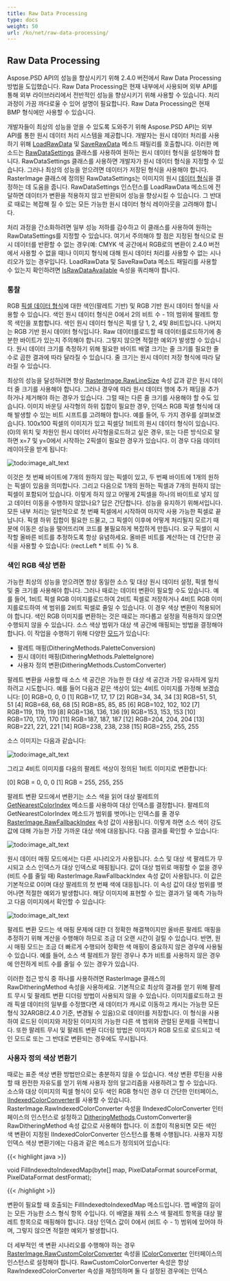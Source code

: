 ```yaml
---
title: Raw Data Processing
type: docs
weight: 50
url: /ko/net/raw-data-processing/
---
```


## **Raw Data Processing**
Aspose.PSD API의 성능을 향상시키기 위해 2.4.0 버전에서 Raw Data Processing 방법을 도입했습니다. Raw Data Processing은 현재 내부에서 사용되며 외부 API를 통해 외부 라이브러리에서 전반적인 성능을 향상시키기 위해 사용할 수 있습니다. 처리 과정이 가끔 까다로울 수 있어 설명이 필요합니다. Raw Data Processing은 현재 BMP 형식에만 사용할 수 있습니다.

개발자들이 최상의 성능을 얻을 수 있도록 도와주기 위해 Aspose.PSD API는 외부 API를 통한 원시 데이터 처리 시스템을 제공합니다. 개발자는 원시 데이터 처리를 사용하기 위해 [LoadRawData](https://reference.aspose.com/psd/net/aspose.psd/rasterimage/methods/loadrawdata/index) 및 [SaveRawData](https://reference.aspose.com/psd/net/aspose.psd/rasterimage/methods/saverawdata) 메소드 패밀리를 호출합니다. 이러한 메소드는 [RawDataSettings](https://reference.aspose.com/psd/net/aspose.psd/rawdatasettings) 클래스를 사용하여 원하는 원시 데이터 형식을 설정해야 합니다. RawDataSettings 클래스를 사용하면 개발자가 원시 데이터 형식을 지정할 수 있습니다. 그러나 최상의 성능을 얻으려면 데이터가 저장된 형식을 사용해야 합니다. RasterImage 클래스에 정의된 RawDataSettings는 이미지의 원시 [데이터 형식](https://reference.aspose.com/psd/net/aspose.psd/rawdatasettings/properties/pixeldataformat)을 결정하는 데 도움을 줍니다. RawDataSettings 인스턴스를 LoadRawData 메소드에 전달하면 데이터가 변환을 적용하지 않고 반환되어 성능을 향상시킬 수 있습니다. 그 반대로 때로는 복잡해 질 수 있는 모든 가능한 원시 데이터 형식 레이아웃을 고려해야 합니다.

처리 과정을 간소화하려면 일부 성능 저하를 감수하고 이 클래스를 사용하여 원하는 RawDataSettings를 지정할 수 있습니다. 여기서 주의해야 할 점은 지정된 형식으로 원시 데이터를 반환할 수 없는 경우(예: CMYK 색 공간에서 RGB로의 변환이 2.4.0 버전에서 사용할 수 없을 때)나 이미지 형식에 대해 원시 데이터 처리를 사용할 수 없는 시나리오가 있는 경우입니다. LoadRawData 및 SaveRawData 메소드 패밀리를 사용할 수 있는지 확인하려면 [IsRawDataAvailable](https://reference.aspose.com/psd/net/aspose.psd/rasterimage/properties/israwdataavailable) 속성을 쿼리해야 합니다.
### **통찰**
RGB [픽셀 데이터 형식](https://reference.aspose.com/psd/net/aspose.psd/pixeldataformat)에 대한 색인(팔레트 기반) 및 RGB 기반 원시 데이터 형식을 사용할 수 있습니다. 색인 원시 데이터 형식은 0에서 2의 비트 수 - 1의 범위에 팔레트 항목 색인을 포함합니다. 색인 원시 데이터 형식은 픽셀 당 1, 2, 4및 8비트입니다. 나머지는 RGB 기반 원시 데이터 형식입니다. Raw 데이터를로드할 때 데이터를로드하기에 충분한 바이트가 있는지 주의해야 합니다. 그렇지 않으면 적절한 예외가 발생할 수 있습니다. 원시 데이터 크기를 측정하기 위해 필요한 바이트 배열 크기는 줄 크기를 필요한 줄 수로 곱한 결과에 따라 달라질 수 있습니다. 줄 크기는 원시 데이터 저장 형식에 따라 달라질 수 있습니다.

최상의 성능을 달성하려면 항상 [RasterImage.RawLineSize](https://reference.aspose.com/psd/net/aspose.psd/rasterimage/properties/rawlinesize) 속성 값과 같은 원시 데이터 줄 크기를 사용해야 합니다. 그러나 경우에 따라 원시 데이터 행에 추가 패딩을 추가하거나 제거해야 하는 경우가 있습니다. 그럴 때는 다른 줄 크기를 사용해야 할 수도 있습니다. 이미지 바운딩 사각형의 하위 집합이 필요한 경우, 인덱스 RGB 픽셀 형식에 대해 발생할 수 있는 비트 시프트를 고려해야 합니다. 예를 들어, 두 가지 경우를 살펴보겠습니다. 100x100 픽셀의 이미지가 있고 픽셀당 1비트의 원시 데이터 형식이 있습니다. (0)의 위치 및 차원인 원시 데이터 사각형을로드하고 싶은 경우, 또는 다른 방식으로 말하면 x=7 및 y=0에서 시작하는 2픽셀이 필요한 경우가 있습니다. 이 경우 다음 데이터 레이아웃을 받게 됩니다:



![todo:image_alt_text](raw-data-processing_1.png)

이것은 첫 번째 바이트에 7개의 원하지 않는 픽셀이 있고, 두 번째 바이트에 1개의 원하는 픽셀이 있음을 의미합니다. 그리고 다음으로 1개의 원하는 픽셀과 7개의 원하지 않는 픽셀이 포함되어 있습니다. 이렇게 하지 않고 어떻게 2픽셀을 하나의 바이트로 넣지 않고 데이터 이동을 수행하지 않았나요? 답은 간단합니다. 성능을 유지하기 위해서입니다. 모든 내부 처리는 일반적으로 첫 번째 픽셀에서 시작하여 마지막 사용 가능한 픽셀로 끝납니다. 픽셀 하위 집합이 필요한 드물고, 그 픽셀이 이후에 어떻게 처리될지 모르기 때문에 이동은 성능을 떨어뜨리며 코드를 불필요하게 복잡하게 만듭니다. 요구 픽셀이 시작할 올바른 비트를 추정하도록 항상 유념하세요. 올바른 비트를 계산하는 데 간단한 공식을 사용할 수 있습니다: (rect.Left * 비트 수) % 8.
### **색인 RGB 색상 변환**
가능한 최상의 성능을 얻으려면 항상 동일한 소스 및 대상 원시 데이터 설정, 픽셀 형식 및 줄 크기를 사용해야 합니다. 그러나 때로는 데이터 변환이 필요할 수도 있습니다. 예를 들어, 1비트 픽셀 RGB 이미지를로드하여 2비트 픽셀로 저장하거나 4비트 RGB 이미지를로드하여 색 범위를 2비트 픽셀로 줄일 수 있습니다. 이 경우 색상 변환이 적용되어야 합니다. 색인 RGB 이미지를 변환하는 것은 때로는 까다롭고 설정을 적용하지 않으면 수행되지 않을 수 있습니다. 소스 색상 범위가 대상 색 공간에 매핑되는 방법을 결정해야 합니다. 이 작업을 수행하기 위해 다양한 [모드](https://reference.aspose.com/psd/net/aspose.psd/ditheringmethods)가 있습니다:

- 팔레트 매핑(DitheringMethods.PaletteConversion)
- 원시 데이터 매핑(DitheringMethods.PaletteIgnore)
- 사용자 정의 변환(DitheringMethods.CustomConverter)

팔레트 변환을 사용할 때 소스 색 공간은 가능한 한 대상 색 공간과 가장 유사하게 일치하려고 시도합니다. 예를 들어 다음과 같은 색상이 있는 4비트 이미지를 가정해 보겠습니다:
[0] RGB=0, 0, 0
[1] RGB=17, 17, 17
[2] RGB=34, 34, 34
[3] RGB=51, 51, 51
[4] RGB=68, 68, 68
[5] RGB=85, 85, 85
[6] RGB=102, 102, 102
[7] RGB=119, 119, 119
[8] RGB=136, 136, 136
[9] RGB=153, 153, 153
[10] RGB=170, 170, 170
[11] RGB=187, 187, 187
[12] RGB=204, 204, 204
[13] RGB=221, 221, 221
[14] RGB=238, 238, 238
[15] RGB=255, 255, 255

소스 이미지는 다음과 같습니다:



![todo:image_alt_text](raw-data-processing_2.png)

그리고 4비트 이미지를 다음의 팔레트 색상이 정의된 1비트 이미지로 변환합니다:

[0] RGB = 0, 0, 0
[1] RGB = 255, 255, 255

팔레트 변환 모드에서 변환기는 소스 색을 읽어 대상 팔레트의 [GetNearestColorIndex](https://reference.aspose.com/psd/net/aspose.psd/icolorpalette/methods/getnearestcolorindex/index) 메소드를 사용하여 대상 인덱스를 결정합니다. 팔레트의 GetNearestColorIndex 메소드가 범위를 벗어나는 인덱스를 줄 경우 [RasterImage.RawFallbackIndex](https://reference.aspose.com/psd/net/aspose.psd/rasterimage/properties/rawfallbackindex) 속성 값이 사용됩니다. 이렇게 하면 소스 색이 강도 값에 대해 가능한 가장 가까운 대상 색에 대응됩니다. 다음 결과를 확인할 수 있습니다:


![todo:image_alt_text](raw-data-processing_3.png)

원시 데이터 매핑 모드에서는 다른 시나리오가 사용됩니다. 소스 및 대상 색 팔레트가 무시되고 소스 인덱스가 대상 인덱스로 매핑됩니다. 값이 대상 범위로 매핑할 수 없을 경우(비트 수를 줄일 때) RasterImage.RawFallbackIndex 속성 값이 사용됩니다. 이 값은 기본적으로 0이며 대상 팔레트의 첫 번째 색에 대응됩니다. 이 속성 값이 대상 범위를 벗어나면 적절한 예외가 발생합니다. 해당 이미지에 표현할 수 있는 결과가 덜 예측 가능하고 다음 이미지에서 확인할 수 있습니다:


![todo:image_alt_text](raw-data-processing_4.png)

팔레트 변환 모드는 색 매핑 문제에 대한 더 정확한 해결책이지만 올바른 팔레트 매핑을 추정하기 위해 계산을 수행해야 하므로 조금 더 오랜 시간이 걸릴 수 있습니다. 반면, 원시 매핑 모드는 조금 더 빠르게 수행되어 정확한 색 매핑이 중요하지 않은 경우에 사용될 수 있습니다. 예를 들어, 소스 색 팔레트가 잘린 경우나 추가 비트를 사용하지 않은 경우에 안전하게 비트 수를 줄일 수 있는 경우가 있습니다.

이러한 접근 방식 중 하나를 사용하려면 RasterImage 클래스의 RawDitheringMethod 속성을 사용하세요. 기본적으로 최상의 결과를 얻기 위해 팔레트 무시 및 팔레트 변환 디더링 방법이 사용되지 않을 수 있습니다. 이미지를로드하고 원래 픽셀 데이터의 일부를 수정했다면 새 데이터가 캐시로 이동하고 캐시는 가능한 모든 형식 32ARGB(2.4.0 기준, 변경될 수 있음)으로 데이터를 저장합니다. 이 형식을 사용하여 로드된 이미지와 저장된 이미지의 가능한 다른 색 범위와 관렬된 문제를 극복합니다. 또한 팔레트 무시 및 팔레트 변환 디더링 방법은 이미지가 RGB 모드로 로드되고 색인 모드로 또는 그 반대로 변환되는 경우에도 무시됩니다.
### **사용자 정의 색상 변환기**
때로는 표준 색상 변환 방법만으로는 충분하지 않을 수 있습니다. 색상 변환 루틴을 사용할 때 완전한 자유도를 얻기 위해 사용자 정의 알고리즘을 사용하려고 할 수 있습니다. 소스와 대상 이미지의 픽셀 형식이 모두 색인 RGB 형식인 경우 더 간단한 인터페이스, [IIndexedColorConverter](https://reference.aspose.com/psd/net/aspose.psd/iindexedcolorconverter)를 사용할 수 있습니다. RasterImage.RawIndexedColorConverter 속성을 IIndexedColorConverter 인터페이스의 인스턴스로 설정하고 [DitheringMethods](https://reference.aspose.com/psd/net/aspose.psd/ditheringmethods).CustomConverter을 RawDitheringMethod 속성 값으로 사용해야 합니다. 이 조합이 적용되면 모든 색인 색 변환이 지정된 IIndexedColorConverter 인스턴스를 통해 수행됩니다. 사용자 지정 인덱스 색상 변환기에는 다음과 같은 메소드가 정의되어 있습니다:



{{< highlight java >}}

 void FillIndexedtoIndexedMap(byte[] map, PixelDataFormat sourceFormat, PixelDataFormat destFormat);

{{< /highlight >}}



변환이 필요할 때 호출되는 FillIndexedtoIndexedMap 메소드입니다. 맵 배열의 길이는 모든 가능한 소스 형식 항목 수입니다. 이 배열을 채워 소스 색 팔레트 항목을 대상 팔레트 항목으로 매핑해야 합니다. 대상 인덱스 값이 0에서 (비트 수 - 1) 범위에 있어야 하며, 그렇지 않으면 적절한 예외가 발생합니다.

더 세부적인 색 변환 시나리오를 수행해야 하는 경우 [RasterImage.RawCustomColorConverter](https://reference.aspose.com/psd/net/aspose.psd/rasterimage/properties/rawcustomcolorconverter) 속성을 [IColorConverter](https://reference.aspose.com/psd/net/aspose.psd/icolorconverter) 인터페이스의 인스턴스로 설정해야 합니다. RawCustomColorConverter 속성은 항상 RawIndexedColorConverter 속성을 재정의하며 둘 다 설정된 경우에는 인덱스